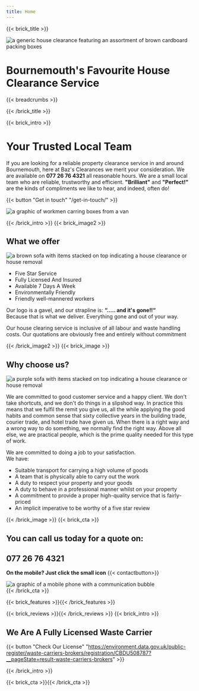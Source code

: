 ```yaml
---
title: Home
---
```

{{< brick_title >}}                                                                                                                                                            
                                                                                                                                                                                     
  ![a generic house clearance featuring an assortment of brown cardboard packing boxes](/uploads/photos/clear1.jpg)                                                                                                                                                
                                                                                                                                                                                     
  # Bournemouth's Favourite House Clearance Service                                                                                                                                                               
                                                                                                                                                                                     
  {{< breadcrumbs >}}                                                                                                                                                            
                                                                                                                                                                                    
{{< /brick_title >}} 



{{< brick_intro >}}

# Your Trusted Local Team
If you are looking for a reliable property clearance service in and around Bournemouth, here at Baz's Clearances we merit your consideration. We are available on 
**077 26 76 4321** all reasonable hours. We are a small local team who are reliable, trustworthy and efficient. 
**"Brilliant"** and **"Perfect!"** are the kinds of compliments we like to hear,
and indeed, often do!


 
{{< button "Get in touch" "/get-in-touch/" >}}

![a graphic of workmen carring boxes from a van](/uploads/illustrations/cuate/van.jpg)

{{< /brick_intro >}}
{{< brick_image2 >}}

## What we offer

![a brown sofa with items stacked on top indicating a house clearance or house removal](/uploads/illustrations/cuate/sofa1.jpg)

- Five Star Service 
- Fully Licensed And Insured 
- Available 7 Days A Week 
- Environmentally Friendly 
- Friendly well-mannered workers

Our logo is a gavel, and our strapline is:
**“..... and it's gone!!“**  
Because that is what we deliver. Everything gone and out of your way.

Our house clearing service is inclusive of all labour and waste handling costs.
Our quotations are obviously free and entirely without commitment 

{{< /brick_image2 >}}
{{< brick_image >}}

## Why choose us?

![a purple sofa with items stacked on top indicating a house clearance or house removal](/uploads/illustrations/cuate/sofa2.jpg)

We are committed to good customer service and a happy client. We don't take shortcuts, and we don't do things in a slipshod way.
In practice this means that we fulfil the remit you give us, all the while applying the good habits and common sense that
sixty collective years in the building trade, courier trade, and hotel trade have given us. When there is a right way and a wrong way to do something,
we normally find the right way. Above all else, we are practical people, which is the prime quality needed for this type of work. 

We are committed to doing a job to your satisfaction.  
We have: 

- Suitable transport for carrying a high volume of goods
- A team that is physically able to carry out the work
- A duty to respect your property and your goods
- A duty to behave in a professional manner whilst on your property
- A commitment to provide a proper high-quality service that is fairly-priced
- An implicit imperative to be worthy of a five star review

 


{{< /brick_image >}}
{{< brick_cta >}}
##  You can call us today for a quote on:  

## 077 26 76 4321 
**On the mobile? Just click the small icon** {{< contactbutton>}}  

![a graphic of a mobile phone with a communication bubble](/uploads/illustrations/cuate/phone2.svg)    
{{< /brick_cta >}} 

{{< brick_features >}}{{< /brick_features >}}    

{{< brick_reviews >}}{{< /brick_reviews >}}
{{< brick_intro >}}                                                                                                                                                            
                                                                                                                                                                                   
## We Are A Fully Licensed Waste Carrier                                                                                                                                                          
                                                                                                                                                                              
{{< button "Check Our License" "https://environment.data.gov.uk/public-register/waste-carriers-brokers/registration/CBDU508787?__pageState=result-waste-carriers-brokers" >}}                                                                                                   
                                                                                                                                                                               
{{< /brick_intro >}}  

{{< brick_cta >}}{{< /brick_cta >}}
